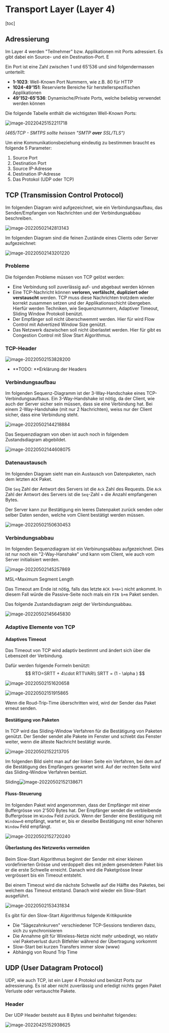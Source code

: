 # Transport Layer (Layer 4)

[toc]

## Adressierung

Im Layer 4 werden "Teilnehmer" bzw. Applikationen mit Ports adressiert. Es gibt dabei ein Source- und ein Destination-Port. E

Ein Port ist eine Zahl zwischen 1 und 65'536 und sind folgendermassen unterteilt:

* **1-1023**: Well-Known Port Nummern, wie z.B. 80 für HTTP
* **1024-49'151**: Reservierte Bereiche für herstellerspezifischen Applikationen
* **49'152-65'536**: Dynamische/Private Ports, welche beliebig verwendet werden können

Die folgende Tabelle enthält die wichtigsten Well-Known Ports:

![image-20220425152211718](res/image-20220425152211718.png)

*(465/TCP - SMTPS sollte heissen "SMTP **over** SSL/TLS")*

Um eine Kommunikationsbeziehung eindeutig zu bestimmen braucht es folgende 5 Parameter:

1. Source Port
2. Destination Port
3. Source IP-Adresse
4. Destination IP-Adresse
5. Das Protokol (UDP oder TCP)

## TCP (Transmission Control Protocol)

Im folgenden Diagram wird aufgezeichnet, wie ein Verbindungsaufbau, das Senden/Empfangen von Nachrichten und der Verbindungsabbau beschreiben.

![image-20220502142813143](res/image-20220502142813143.png)

Im folgenden Diagram sind die feinen Zustände eines Clients oder Server aufgezeichnet:

![image-20220502143201220](res/image-20220502143201220.png)

### Probleme

Die folgenden Probleme müssen von TCP gelöst werden:

* Eine Verbindung soll zuverlässig auf- und abgebaut werden können
* Eine TCP-Nachricht können **verloren, verfälscht, dupliziert oder verstauscht** werden. TCP muss diese Nachrichten trotzdem wieder korrekt zusammen setzen und der Applikationsschicht übergeben. Hierfür werden Techniken, wie Sequenznummern, Adaptiver Timeout, Sliding Window Protokoll benützt.
* Der Empfänger soll nicht überschwemmt werden. Hier für wird Flow Control mit Advertized Window Size genützt.
* Das Netzwerk dazwischen soll nicht überlastet werden. Hier für gibt es Congestion Control mit Slow Start Algorithmus.

### TCP-Header

![image-20220502153828200](res/image-20220502153828200.png)

* **TODO: **Erklärung der Headers

### Verbindungsaufbau

Im folgenden Sequenz-Diagramm ist der 3-Way-Handschake eines TCP-Verbindungsaufbaus. Ein 3-Way-Handshake ist nötig, da der Client, wie auch der Server sicher sein müssen, dass sie eine Verbindung hat. Bei einem 2-Way-Handshake (mit nur 2 Nachrichten), weiss nur der Client sicher, dass eine Verbindung steht.

![image-20220502144218884](res/image-20220502144218884.png)

Das Sequenzdiagram von oben ist auch noch  in folgendem Zustandsdiagram abgebildet.

![image-20220502144608075](res/image-20220502144608075.png)

### Datenaustausch

Im folgenden Diagram sieht man ein Austausch von Datenpaketen, nach dem letzten `ACK` Paket.

Die `Seq` Zahl der Antwort des Servers ist die `Ack` Zahl des Requests. Die `Ack` Zahl der Antwort des Servers ist die `Seq`-Zahl + die Anzahl empfangenen Bytes.

Der Server kann zur Bestätigung ein leeres Datenpaket zurück senden oder selber Daten senden, welche vom Client bestätigt werden müssen.

![image-20220502150630453](res/image-20220502150630453.png)

### Verbindungsabbau

Im folgenden Sequenzdiagram ist ein Verbinungsabbau aufgezeichnet. Dies ist nur noch ein "2-Way-Hanshake" und kann vom Client, wie auch vom Server initialisiert werden.

![image-20220502145257869](res/image-20220502145257869.png)

MSL=Maximum Segment Length

Das Timeout am Ende ist nötig, falls das letzte `ACK b+m+1` nicht ankommt. In diesem Fall würde die Passive-Seite noch mals ein `FIN b+m` Paket senden.

Das folgende Zustandsdiagram zeigt der Verbindungsabbau.

![image-20220502145645830](res/image-20220502145645830.png)

### Adaptive Elemente von TCP

#### Adaptives Timeout

Das Timeout von TCP wird adaptiv bestimmt und ändert sich über die Lebenszeit der Verbindung.

Dafür werden folgende Formeln benützt:
$$
RTO=SRTT + 4\cdot RTTVAR\\
SRTT = (1 - \alpha )
$$


 ![image-20220502151620658](res/image-20220502151620658.png)

![image-20220502151915865](res/image-20220502151915865.png)

Wenn die Roud-Trip-Time überschritten wird, wird der Sender das Paket erneut senden.

#### Bestätigung von Paketen

In TCP wird das Sliding-Window Verfahren für die Bestätigung von Paketen genützt. Der Sender sendet alle Pakete im Fenster und schiebt das Fenster weiter, wenn die älteste Nachricht bestätigt wurde.

![image-20220502152213705](res/image-20220502152213705.png)

Im folgenden Bild sieht man auf der linken Seite ein Verfahren, bei dem auf die Bestätigung des Empfängers gewartet wird. Auf der rechten Seite wird das Sliding-Window Verfahren bentüzt.

Sliding![image-20220502152138671](res/image-20220502152138671.png)

#### Fluss-Steuerung

Im folgenden Paket wird angenommen, dass der Empfänger mit einer Buffergrösse von 2'500 Bytes hat. Der Empfänger sendet die verbleibende Buffergrösse im `Window` Feld zurück. Wenn der Sender eine Bestätigung mit `Window=0` empfängt, wartet er, bis er dieselbe Bestätigung mit einer höheren `Window` Feld empfängt.

![image-20220502152720240](res/image-20220502152720240.png)

#### Überlastung des Netzwerks vermeiden

Beim Slow-Start Algorithmus beginnt der Sender mit einer kleinen vordefinierten Grösse und verdoppelt dies mit jedem gesendetem Paket bis er die erste Schwelle erreicht. Danach wird die Paketgrösse linear vergrössert bis ein Timeout entsteht. 

Bei einem Timeout wird die nächste Schwelle auf die Hälfte des Paketes, bei welchem das Timeout entstand. Danach wird wieder ein Slow-Start ausgeführt.

![image-20220502153431834](res/image-20220502153431834.png)

Es gibt für den Slow-Start Algorithmus folgende Kritikpunkte

* Die "Sägezahnkurven" verschiedener TCP-Sessions tendieren dazu, sich zu synchronisieren
*  Die Annahme gilt für Wireless-Netze nicht mehr unbedingt, wo relativ viel Paketverlust durch Bitfehler
  während der Übertragung vorkommt
* Slow-Start bei kurzen Transfers immer slow (www)
* Abhängig von Round Trip Time

## UDP (User Datagram Protocol)

UDP, wie auch TCP, ist ein Layer 4 Protokol und benützt Ports zur adressierung. Es ist aber nicht zuverlässig und erledigt nichts gegen Paket Verluste oder vertauschte Pakete.

### Header

Der UDP Header besteht aus 8 Bytes und beinhaltet folgendes:

![image-20220425152938625](res/image-20220425152938625.png)